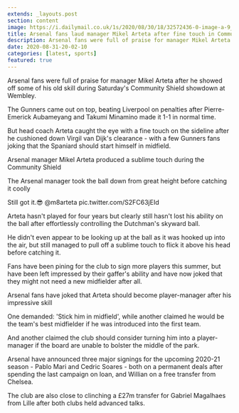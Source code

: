```yaml
---
extends: _layouts.post
section: content
image: https://i.dailymail.co.uk/1s/2020/08/30/18/32572436-0-image-a-9_1598809353326.jpg 
title: Arsenal fans laud manager Mikel Arteta after fine touch in Community Shield 
description: Arsenal fans were full of praise for manager Mikel Arteta after he showed off some of his old skill during Saturdays Community Shield showdown at Wembley. 
date: 2020-08-31-20-02-10 
categories: [latest, sports] 
featured: true 
--- 
```

Arsenal fans were full of praise for manager Mikel Arteta after he showed off some of his old skill during Saturday's Community Shield showdown at Wembley.

The Gunners came out on top, beating Liverpool on penalties after Pierre-Emerick Aubameyang and Takumi Minamino made it 1-1 in normal time.

But head coach Arteta caught the eye with a fine touch on the sideline after he cushioned down Virgil van Dijk's clearance - with a few Gunners fans joking that the Spaniard should start himself in midfield. 

Arsenal manager Mikel Arteta produced a sublime touch during the Community Shield

The Arsenal manager took the ball down from great height before catching it coolly 

Still got it.😎 @m8arteta pic.twitter.com/S2FC63jEId

Arteta hasn't played for four years but clearly still hasn't lost his ability on the ball after effortlessly controlling the Dutchman's skyward ball.  

He didn't even appear to be looking up at the ball as it was hooked up into the air, but still managed to pull off a sublime touch to flick it above his head before catching it. 

Fans have been pining for the club to sign more players this summer, but have been left impressed by their gaffer's ability and have now joked that they might not need a new midfielder after all.   

Arsenal fans have joked that Arteta should become player-manager after his impressive skill







One demanded: 'Stick him in midfield', while another claimed he would be the team's best midfielder if he was introduced into the first team.

And another claimed the club should consider turning him into a player-manager if the board are unable to bolster the middle of the park.

Arsenal have announced three major signings for the upcoming 2020-21 season - Pablo Mari and Cedric Soares - both on a permanent deals after spending the last campaign on loan, and Willian on a free transfer from Chelsea.

The club are also close to clinching a £27m transfer for Gabriel Magalhaes from Lille after both clubs held advanced talks.  


